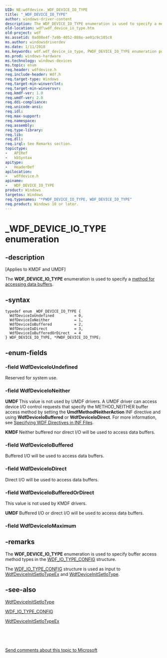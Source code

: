 ```yaml
---
UID: NE:wdfdevice._WDF_DEVICE_IO_TYPE
title: "_WDF_DEVICE_IO_TYPE"
author: windows-driver-content
description: The WDF_DEVICE_IO_TYPE enumeration is used to specify a method for accessing data buffers.
old-location: wdf\wdf_device_io_type.htm
old-project: wdf
ms.assetid: 0ad08e4f-7a9b-4052-888e-ae01c9c105c8
ms.author: windowsdriverdev
ms.date: 1/11/2018
ms.keywords: wdf.wdf_device_io_type, PWDF_DEVICE_IO_TYPE enumeration pointer, wdfdevice/WdfDeviceIoNeither, WdfDeviceIoDirect, *PWDF_DEVICE_IO_TYPE, wdfdevice/WdfDeviceIoBufferedOrDirect, WDF_DEVICE_IO_TYPE, WdfDeviceIoNeither, kmdf.wdf_device_io_type, WdfDeviceIoUndefined, WDF_DEVICE_IO_TYPE enumeration, DFDeviceObjectGeneralRef_72f77b23-a975-4ab4-bc28-312ed9682738.xml, _WDF_DEVICE_IO_TYPE, wdfdevice/WdfDeviceIoBuffered, WdfDeviceIoBuffered, wdfdevice/PWDF_DEVICE_IO_TYPE, PWDF_DEVICE_IO_TYPE, wdfdevice/WDF_DEVICE_IO_TYPE, wdfdevice/WdfDeviceIoUndefined, wdfdevice/WdfDeviceIoDirect, WdfDeviceIoBufferedOrDirect
ms.prod: windows-hardware
ms.technology: windows-devices
ms.topic: enum
req.header: wdfdevice.h
req.include-header: Wdf.h
req.target-type: Windows
req.target-min-winverclnt: 
req.target-min-winversvr: 
req.kmdf-ver: 1.0
req.umdf-ver: 2.0
req.ddi-compliance: 
req.unicode-ansi: 
req.idl: 
req.max-support: 
req.namespace: 
req.assembly: 
req.type-library: 
req.lib: 
req.dll: 
req.irql: See Remarks section.
topictype:
-	APIRef
-	kbSyntax
apitype:
-	HeaderDef
apilocation:
-	wdfdevice.h
apiname:
-	WDF_DEVICE_IO_TYPE
product: Windows
targetos: Windows
req.typenames: "*PWDF_DEVICE_IO_TYPE, WDF_DEVICE_IO_TYPE"
req.product: Windows 10 or later.
---
```


# _WDF_DEVICE_IO_TYPE enumeration


## -description


<p class="CCE_Message">[Applies to KMDF and UMDF]

The <b>WDF_DEVICE_IO_TYPE</b> enumeration is used to specify a <a href="https://msdn.microsoft.com/f95a0aec-65f9-44c9-8ae5-11bb4d832752">method for accessing data buffers</a>.


## -syntax


````
typedef enum _WDF_DEVICE_IO_TYPE { 
  WdfDeviceIoUndefined         = 0,
  WdfDeviceIoNeither           = 1,
  WdfDeviceIoBuffered          = 2,
  WdfDeviceIoDirect            = 3,
  WdfDeviceIoBufferedOrDirect  = 4
} WDF_DEVICE_IO_TYPE, *PWDF_DEVICE_IO_TYPE;
````


## -enum-fields




### -field WdfDeviceIoUndefined

Reserved for system use.


### -field WdfDeviceIoNeither

<b>UMDF </b>This value is not used by UMDF drivers. A UMDF driver can access device I/O control requests that specify the METHOD_NEITHER buffer access method by setting the <b>UmdfMethodNeitherAction</b> INF directive and using <b>WdfDeviceIoBuffered</b> or <b>WdfDeviceIoDirect</b>. For more information, see <a href="https://docs.microsoft.com/en-us/windows-hardware/drivers/wdf/specifying-wdf-directives-in-inf-files">Specifying WDF Directives in INF Files</a>.

<b>KMDF </b>Neither buffered nor direct I/O will be used to access data buffers.


### -field WdfDeviceIoBuffered

Buffered I/O will be used to access data buffers.


### -field WdfDeviceIoDirect

Direct I/O will be used to access data buffers.


### -field WdfDeviceIoBufferedOrDirect

This value is not used by KMDF drivers.

<b>UMDF </b>Buffered I/O or direct I/O will be used to access data buffers.


### -field WdfDeviceIoMaximum




## -remarks



The <b>WDF_DEVICE_IO_TYPE</b> enumeration is used to specify buffer access method types in the <a href="..\wdfdevice\ns-wdfdevice-_wdf_io_type_config.md">WDF_IO_TYPE_CONFIG</a> structure.

The <a href="..\wdfdevice\ns-wdfdevice-_wdf_io_type_config.md">WDF_IO_TYPE_CONFIG</a> structure is used  as input to <a href="..\wdfdevice\nf-wdfdevice-wdfdeviceinitsetiotypeex.md">WdfDeviceInitSetIoTypeEx</a> and <a href="..\wdfdevice\nf-wdfdevice-wdfdeviceinitsetiotype.md">WdfDeviceInitSetIoType</a>.




## -see-also

<a href="..\wdfdevice\nf-wdfdevice-wdfdeviceinitsetiotype.md">WdfDeviceInitSetIoType</a>



<a href="..\wdfdevice\ns-wdfdevice-_wdf_io_type_config.md">WDF_IO_TYPE_CONFIG</a>



<a href="..\wdfdevice\nf-wdfdevice-wdfdeviceinitsetiotypeex.md">WdfDeviceInitSetIoTypeEx</a>



 

 

<a href="mailto:wsddocfb@microsoft.com?subject=Documentation%20feedback [wdf\wdf]:%20WDF_DEVICE_IO_TYPE enumeration%20 RELEASE:%20(1/11/2018)&amp;body=%0A%0APRIVACY STATEMENT%0A%0AWe use your feedback to improve the documentation. We don't use your email address for any other purpose, and we'll remove your email address from our system after the issue that you're reporting is fixed. While we're working to fix this issue, we might send you an email message to ask for more info. Later, we might also send you an email message to let you know that we've addressed your feedback.%0A%0AFor more info about Microsoft's privacy policy, see http://privacy.microsoft.com/en-us/default.aspx." title="Send comments about this topic to Microsoft">Send comments about this topic to Microsoft</a>


